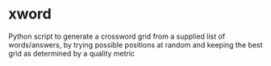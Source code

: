 # xword

Python script to generate a crossword grid from a supplied list of words/answers, by trying possible positions at random and keeping the best grid as determined by a quality metric
